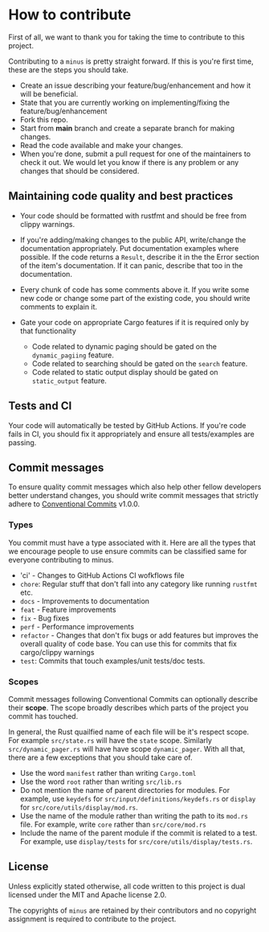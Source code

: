 # How to contribute
First of all, we want to thank you for taking the time to contribute to this project. 

Contributing to a `minus` is pretty straight forward. If this is you're first time, these are the steps you should take.

- Create an issue describing your feature/bug/enhancement and how it will be beneficial.
- State that you are currently working on implementing/fixing the feature/bug/enhancement
- Fork this repo.
- Start from **main** branch and create a separate branch for making changes.
- Read the code available and make your changes.
- When you're done, submit a pull request for one of the maintainers to check it out. We would let you know if there is
  any problem or any changes that should be considered.

## Maintaining code quality and best practices
- Your code should be formatted with rustfmt and should be free from clippy warnings.
- If you're adding/making changes to the public API, write/change the documentation appropriately. Put documentation
  examples where possible. If the code returns a `Result`, describe it in the the Error section of the item's documentation.
  If it can panic, describe that too in the documentation.
  
- Every chunk of code has some comments above it. If you write some new code or change some part of the existing code,
  you should write comments to explain it.

- Gate your code on appropriate Cargo features if it is required only by that functionality
  - Code related to dynamic paging should be gated on the `dynamic_pagiing` feature.
  - Code related to searching should be gated on the `search` feature.
  - Code related to static output display should be gated on `static_output` feature.

## Tests and CI
Your code will automatically be tested by GitHub Actions. If you're code fails in CI, you should fix it appropriately
and ensure all tests/examples are passing.

## Commit messages
To ensure quality commit messages which also help other fellow developers better understand changes, you should
write commit messages that strictly adhere to [Conventional Commits](https://conventionalcommits.org) v1.0.0. 

### Types
You commit must have a type associated with it. Here are all the types that we encourage people to use ensure commits
can be classified same for everyone contributing to minus.
- 'ci' - Changes to GitHub Actions CI wofkflows file
- `chore`: Regular stuff that don't fall into any category like running `rustfmt` etc.
- `docs` - Improvements to documentation
- `feat` - Feature improvements
- `fix` - Bug fixes
- `perf` - Performance improvements
- `refactor` - Changes that don't fix bugs or add features but improves the overall quality of code base.
   You can use this for commits that fix cargo/clippy warnings
- `test`: Commits that touch examples/unit tests/doc tests.

### Scopes
Commit messages following Conventional Commits can optionally describe their **scope**. The scope broadly
describes which parts of the project you commit has touched.

In general, the Rust quailfied name of each file will be it's respect scope. For example `src/state.rs` will have the
`state` scope. Similarly `src/dynamic_pager.rs` will have have scope `dynamic_pager`. With all that, there are a few
exceptions that you should take care of.

- Use the word `manifest` rather than writing `Cargo.toml`
- Use the word `root` rather than writing `src/lib.rs`
- Do not mention the name of parent directories for modules. For example, use `keydefs` for 
  `src/input/definitions/keydefs.rs` or `display` for `src/core/utils/display/mod.rs`.
- Use the name of the module rather than writing the path to its `mod.rs` file. For example, write `core` rather than `src/core/mod.rs`
- Include the name of the parent module if the commit is related to a test. For example, use `display/tests` for `src/core/utils/display/tests.rs`.

## License
Unless explicitly stated otherwise, all code written to this project is dual licensed under the MIT and Apache license
2.0.

The copyrights of `minus` are retained by their contributors and no copyright assignment is required to contribute to
the project.
